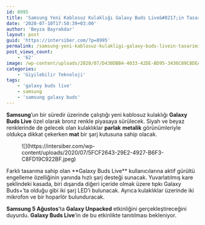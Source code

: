 ```yaml
---
id: 8995
title: 'Samsung Yeni Kablosuz Kulaklığı Galaxy Buds Live&#8217;in Tasarımını Paylaştı'
date: '2020-07-10T17:50:39+03:00'
author: 'Beyza Bayrakdar'
layout: post
guid: 'https://intersiber.com/?p=8995'
permalink: /samsung-yeni-kablosuz-kulakligi-galaxy-buds-livein-tasarimini-paylasti/
post_views_count:
    - '62'
image: /wp-content/uploads/2020/07/D430DBB4-4033-42DE-BD95-3436C89C8DEA.jpeg
categories:
    - 'Giyilebilir Teknoloji'
tags:
    - 'galaxy buds live'
    - samsung
    - 'samsung galaxy buds'
---
```


**Samsung**’un bir süredir üzerinde çalıştığı yeni kablosuz kulaklığı **Galaxy Buds Live** özel olarak bronz renkle piyasaya sürülecek. Siyah ve beyaz renklerinde de gelecek olan kulaklıklar **parlak** **metalik** görünümleriyle oldukça dikkat çekerken **mat** bir şarj kutusuna sahip olacak.

<figure class="wp-block-image size-large">![](https://intersiber.com/wp-content/uploads/2020/07/5FCF2643-29E2-4927-B6F3-C8FD19C922BF.jpeg)</figure>Farklı tasarıma sahip olan **Galaxy Buds Live** kullanıcılarına aktif gürültü engelleme özelliğinin yanında hızlı şarj desteği sunacak. Yuvarlatılmış kare şeklindeki kasada, biri dışarıda diğeri içeride olmak üzere tıpkı Galaxy Buds+’ta olduğu gibi iki şarj LED’i bulunacak. Ayrıca kulaklıklar üzerinde iki mikrofon ve bir hoparlör bulunduracak.

**Samsung 5 Ağustos**’ta **Galaxy Unpacked** etkinliğini gerçekleştireceğini duyurdu. **Galaxy Buds Live**‘in de bu etkinlikte tanıtılması bekleniyor.